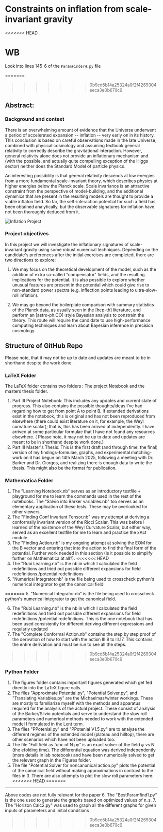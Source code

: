 # Constraints on inflation from scale-invariant gravity

<<<<<<< HEAD
# WB

Look into lines 145-6 of the `ParamFinderH.py` file

=======
>>>>>>> 0b9cd5b14a25324a0f2f4269304eeca3e0b670c9
## Abstract:

### Background and context

There is an overwhelming amount of evidence that the Universe underwent a period of accelerated expansion -- inflation -- very early on in its history.  This conclusion is based on careful observations made in the late Universe, combined with physical cosmology and assuming textbook general relativity to correctly describe the gravitational interaction. However, general relativity alone does not provide an inflationary mechanism and (with the possible, and actually quite compelling exception of the Higgs sector) neither does the Standard Model of particle physics.

An interesting possibility is that general relativity descends at low energies from a more fundamental scale-invariant theory, which describes physics at higher energies below the Planck scale. Scale invariance is an attractive constraint from the perspective of model-building, and the additional dynamics that are present in the resulting models are thought to provide a viable inflaton field. So far, the self-interaction potential for such a field has been obtained analytically, but the observable signatures for inflation have not been thoroughly deduced from it.

![Inflation Project](https://github.com/user-attachments/assets/d4b707f2-b61b-4626-ad58-741cbc45fa6c)

### Project objectives

In this project we will investigate the inflationary signatures of scale-invariant gravity using some robust numerical techniques. Depending on the candidate's preferences after the initial exercises are completed, there are two directions to explore:

1. We may focus on the theoretical development of the model, such as the addition of extra so-called "compensator" fields, and the resulting implications for the potential. It is also possible to explore whether unusual features are present in the potential which could give rise to non-standard power spectra (e.g. inflection points leading to ultra-slow-roll inflation).

2. We may go beyond the boilerplate comparison with summary statistics of the Planck data, as usually seen in the [hep-th] literature, and perform an [astro-ph.CO]-style Bayesian analysis to constrain the theory. This route will require the candidate to use high-performance computing techniques and learn about Bayesian inference in precision cosmology.


## Structure of GitHub Repo

Please note, that it may not be up to date and updates are meant to be in shorthand despite the work done.

### LaTeX Folder

The LaTeX folder contains two folders : The project Notebook and the masters thesis folder. 

1. Part III Project Notebook: This includes any updates and current state of progress. This also contains the possible thoughts/ideas I've had regarding how to get from point A to point B. If extended derivations exist in the notebook, this is original and has not been reproduced from elsewhere (there could exist literature on it, for example, the Weyl curvature scalar); that is, this has been arrived at independently. I have arrived at some particular formulae that I have not found any resources elsewhere. (
Please note, it may not be up to date and updates are meant to be in shorthand despite work done.)
2. Part III Master's Thesis: This is the first draft (and through time, the final) version of my findings-formulae, graphs, and experimental matching- work on it has begun on 14th March 2025, following a meeting with Dr. Barker and Dr. Giorgos, and realizing there is enough data to write the thesis. This might also be the format for publication.
   
### Mathematica Folder

1. The "Learning Notebook.nb" serves as an introductory testfile + playground for me to learn the commands used in the rest of the notebooks. The "Salvio into Barker variables.nb" too serves as an elementary application of these tests. These may be overlooked for other viewers.
2. The "Finding Conf Invariant Tensor.nb" was my attempt at deriving a conformally invariant version of the Ricci Scalar. This was before I learned of the existence of the Weyl Curvature Scalar, but either way, served as an excellent testfile for me to learn and practice the xAct module.
3. The "Finding Action.nb" is my ongoing attempt at solving the EOM for the B vector and entering that into the action to find the final form of the potential. Further work needed in this section (Is it possible to simplify further on Mathematica at all?).
<<<<<<< HEAD
4.  The "Rubi Learning.nb" is the nb in which I calculated the field redefinitions and tried out possible different expansions for field redefinitions /potential redefinitions
5. "Numerical Integrator.nb" is the file being used to crosscheck python's numerical integrator to get the canonical field.
   
=======
5. "Numerical Integrator.nb" is the file being used to crosscheck python's numerical integrator to get the canonical field.

6.  The "Rubi Learning.nb" is the nb in which I calculated the field redefinitions and tried out possible different expansions for field redefinitions /potential redefinitions. This is the one notebook that has been used consistently for different deriving different expressions and reqularly updated
7.  The "Complete Conformal Action.nb" contains the step by step proof of the derivation of how to start with the action III.8 to III.17. This contains the entire derivation and must be run to see all the steps.
>>>>>>> 0b9cd5b14a25324a0f2f4269304eeca3e0b670c9
### Python Folder

1. The figures folder contains important figures generated which get fed directly into the LaTeX figure calls.
2. The files "Approximate Potential.py", "Potential Solver.py", and "Translating Variables.py" are the Michaelmas/winter workings. These are mostly to familiarize myself with the methods and apparatus required for the analysis of the actual project. These consist of analysis of the Barker/Silvio potentials and serve to understand the slow roll parameters and numerical methods needed to work with the extended model I formulated in the Lent term.
3. The files "PPotenial.py" and "PPotenial V1.5.py" are to analyse the different regimes of the extended model (plateau and hilltop), there are other scenarios which have not been uploaded too.
4. The file "Full field as func of N.py" is an exact solver of the field $\varphi$ vs N (the efolding time). The differential equation was derived independently (more details in lab notebook) and have been numerically solved to get the relevant graph in the Figures folder.
5. The file "Potential Solver for noncanonical action.py" plots the potential of the canonical field without making approximations in contrast to the files in 3. There are also attempts to plot the slow roll parameters here.
<<<<<<< HEAD
=======
---------
Above codes are not fully relevant for the paper
6. The "BestParamfind1.py" is the one used to generate the graphs based on optimized values of n_s.
7. The "Horizon Calc2.py" was used to graph all the different graphs for given inputs of parameters and initial conditions
>>>>>>> 0b9cd5b14a25324a0f2f4269304eeca3e0b670c9
